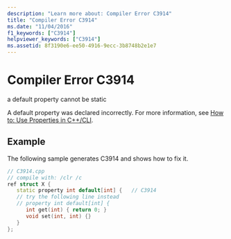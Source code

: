 ```yaml
---
description: "Learn more about: Compiler Error C3914"
title: "Compiler Error C3914"
ms.date: "11/04/2016"
f1_keywords: ["C3914"]
helpviewer_keywords: ["C3914"]
ms.assetid: 8f3190e6-ee50-4916-9ecc-3b8748b2e1e7
---
```

# Compiler Error C3914

a default property cannot be static

A default property was declared incorrectly.  For more information, see [How to: Use Properties in C++/CLI](../../dotnet/how-to-use-properties-in-cpp-cli.md).

## Example

The following sample generates C3914 and shows how to fix it.

```cpp
// C3914.cpp
// compile with: /clr /c
ref struct X {
   static property int default[int] {   // C3914
   // try the following line instead
   // property int default[int] {
      int get(int) { return 0; }
      void set(int, int) {}
   }
};
```
